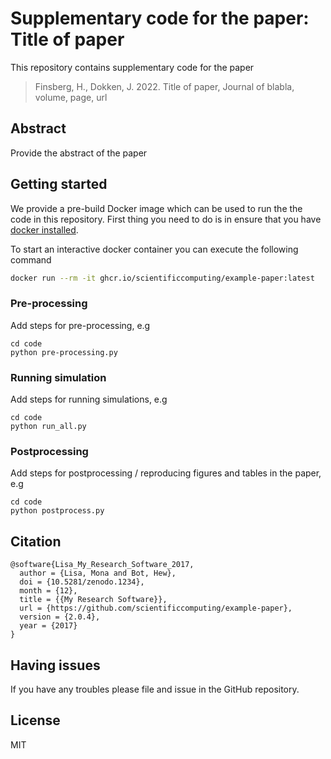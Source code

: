 # Supplementary code for the paper: Title of paper


This repository contains supplementary code for the paper
> Finsberg, H., Dokken, J. 2022.
> Title of paper, Journal of blabla, volume, page, url


## Abstract
Provide the abstract of the paper

## Getting started

We provide a pre-build Docker image which can be used to run the the code in this repository. First thing you need to do is in ensure that you have [docker installed](https://docs.docker.com/get-docker/).

To start an interactive docker container you can execute the following command

```bash
docker run --rm -it ghcr.io/scientificcomputing/example-paper:latest
```

### Pre-processing
Add steps for pre-processing, e.g

```
cd code
python pre-processing.py
```

### Running simulation
Add steps for running simulations, e.g

```
cd code
python run_all.py
```


### Postprocessing
Add steps for postprocessing / reproducing figures and tables in the paper, e.g

```
cd code
python postprocess.py
```

## Citation

```
@software{Lisa_My_Research_Software_2017,
  author = {Lisa, Mona and Bot, Hew},
  doi = {10.5281/zenodo.1234},
  month = {12},
  title = {{My Research Software}},
  url = {https://github.com/scientificcomputing/example-paper},
  version = {2.0.4},
  year = {2017}
}
```


## Having issues
If you have any troubles please file and issue in the GitHub repository.

## License
MIT
